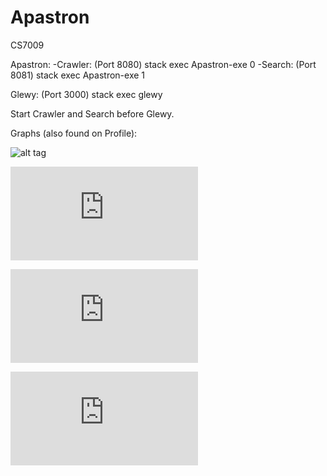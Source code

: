 # Apastron
CS7009

Apastron:
-Crawler: (Port 8080) stack exec Apastron-exe 0
-Search: (Port 8081) stack exec Apastron-exe 1

Glewy: (Port 3000) stack exec glewy

Start Crawler and Search before Glewy.

Graphs (also found on Profile):

![alt tag](https://github.com/Coggroach/Apastron/booty/SocialGraphCoggroach.png)

![alt tag](https://github.com/Coggroach/Apastron/booty/LanguageGraph.hs)

![alt tag](https://github.com/Coggroach/Apastron/booty/UserLanguageGraph.hs)

![alt tag](https://github.com/Coggroach/Apastron/booty/UserFavouriteGraph.hs)

